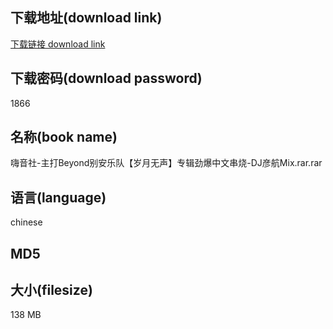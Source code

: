## 下载地址(download link)
[下载链接 download link](https://voluble-croquembouche-d321dc.netlify.app/?s=%E5%97%A8%E9%9F%B3%E7%A4%BE-%E4%B8%BB%E6%89%93Beyond%E5%88%AB%E5%AE%89%E4%B9%90%E9%98%9F%E3%80%90%E5%B2%81%E6%9C%88%E6%97%A0%E5%A3%B0%E3%80%91%E4%B8%93%E8%BE%91%E5%8A%B2%E7%88%86%E4%B8%AD%E6%96%87%E4%B8%B2%E7%83%A7-DJ%E5%BD%A6%E8%88%AAMix.rar)

## 下载密码(download password)
1866

## 名称(book name)
嗨音社-主打Beyond别安乐队【岁月无声】专辑劲爆中文串烧-DJ彦航Mix.rar.rar

## 语言(language)
chinese

## MD5


## 大小(filesize)
138 MB
